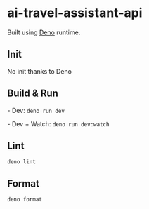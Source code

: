 # ai-travel-assistant-api

Built using [Deno](https://docs.deno.com/runtime/) runtime.

## Init

No init thanks to Deno

## Build & Run

\- Dev: `deno run dev`

\- Dev + Watch: `deno run dev:watch`

## Lint

`deno lint`

## Format

`deno format`
